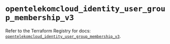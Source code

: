 # `opentelekomcloud_identity_user_group_membership_v3`

Refer to the Terraform Registry for docs: [`opentelekomcloud_identity_user_group_membership_v3`](https://registry.terraform.io/providers/opentelekomcloud/opentelekomcloud/1.36.37/docs/resources/identity_user_group_membership_v3).
